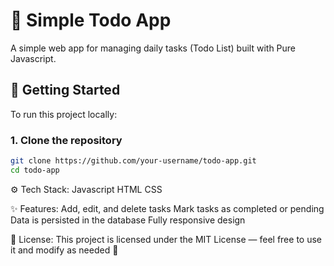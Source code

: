 # 📝 Simple Todo App

A simple web app for managing daily tasks (Todo List) built with Pure Javascript.

## 🚀 Getting Started

To run this project locally:

### 1. Clone the repository

```bash
git clone https://github.com/your-username/todo-app.git
cd todo-app
```

⚙️ Tech Stack:
Javascript
HTML
CSS

✨ Features:
Add, edit, and delete tasks
Mark tasks as completed or pending
Data is persisted in the database
Fully responsive design

📄 License:
This project is licensed under the MIT License — feel free to use it and modify as needed 🌱
